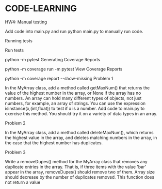 # CODE-LEARNING

HW4:
Manual testing

Add code into main.py and run python main.py to manually run code.

Running tests

Run tests

python -m pytest
Generating Coverage Reports

python -m coverage run -m pytest
View Coverage Reports

python -m coverage report --show-missing
Problem 1

In the MyArray class, add a method called getMaxNum() that returns the value of the highest number in the array, or None if the array has no numbers. An array can hold many different types of objects, not just numbers, for example, an array of strings. You can use the expression isinstance(x,(int,float)) to test if x is a number. Add code to main.py to exercise this method. You should try it on a variety of data types in an array.

Problem 2

In the MyArray class, add a method called deleteMaxNum(), which returns the highest value in the array, and deletes matching numbers in the array, in the case that the highest number has duplicates.

Problem 3

Write a removeDupes() method for the MyArray class that removes any duplicate entries in the array. That is, if three items with the value 'bar' appear in the array, removeDupes() should remove two of them. Array size should decrease by the number of duplicates removed. This function does not return a value
